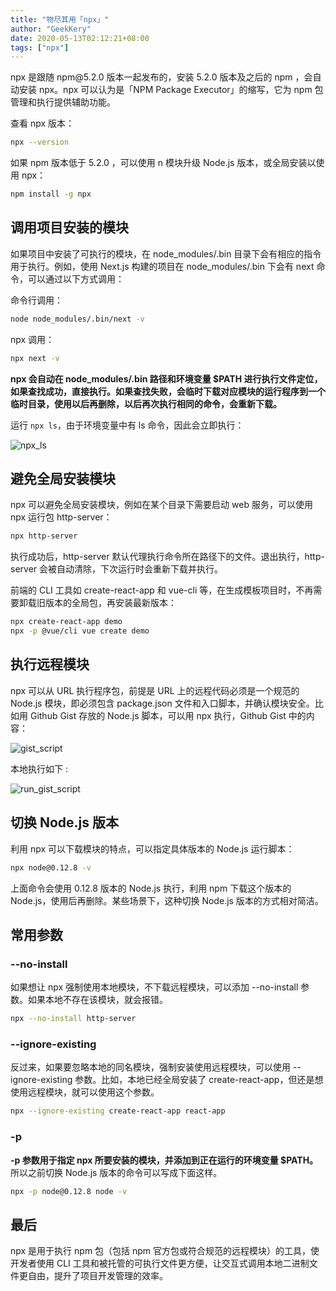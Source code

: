 ```yaml
---
title: "物尽其用「npx」"
author: "GeekKery"
date: 2020-05-13T02:12:21+08:00
tags: ["npx"]
---
```


npx 是跟随 npm\@5.2.0 版本一起发布的，安装 5.2.0 版本及之后的 npm ，会自动安装 npx。npx 可以认为是「NPM Package Executor」的缩写，它为 npm 包管理和执行提供辅助功能。

查看 npx 版本：

```bash
npx --version
```

如果 npm 版本低于 5.2.0 ，可以使用 n 模块升级 Node.js 版本，或全局安装以使用 npx：

```bash
npm install -g npx
```

## 调用项目安装的模块

如果项目中安装了可执行的模块，在 node_modules/.bin 目录下会有相应的指令用于执行。例如，使用 Next.js 构建的项目在 node_modules/.bin 下会有 next 命令，可以通过以下方式调用：

命令行调用：

```bash
node node_modules/.bin/next -v
```

npx 调用：
```bash
npx next -v
```

**npx 会自动在 node_modules/.bin 路径和环境变量 $PATH 进行执行文件定位，如果查找成功，直接执行。如果查找失败，会临时下载对应模块的运行程序到一个临时目录，使用以后再删除，以后再次执行相同的命令，会重新下载。**

运行 `npx ls`，由于环境变量中有 ls 命令，因此会立即执行：

![npx_ls](/物尽其用「npx」/npx_ls.png)

## 避免全局安装模块

npx 可以避免全局安装模块，例如在某个目录下需要启动 web 服务，可以使用 npx 运行包 http-server：

```bash
npx http-server
```

执行成功后，http-server 默认代理执行命令所在路径下的文件。退出执行，http-server 会被自动清除，下次运行时会重新下载并执行。 

前端的 CLI 工具如 create-react-app 和 vue-cli 等，在生成模板项目时，不再需要卸载旧版本的全局包，再安装最新版本：

```bash
npx create-react-app demo
npx -p @vue/cli vue create demo
```

## 执行远程模块

npx 可以从 URL 执行程序包，前提是 URL 上的远程代码必须是一个规范的 Node.js 模块，即必须包含 package.json 文件和入口脚本，并确认模块安全。比如用 Github Gist 存放的 Node.js 脚本，可以用 npx 执行，Github Gist 中的内容：

![gist_script](/物尽其用「npx」/gist_script.png)

本地执行如下 :

![run_gist_script](/物尽其用「npx」/run_gist_script.png)

## 切换 Node.js 版本

利用 npx 可以下载模块的特点，可以指定具体版本的 Node.js 运行脚本：

```bash
npx node@0.12.8 -v
```

上面命令会使用 0.12.8 版本的 Node.js 执行，利用 npm 下载这个版本的 Node.js，使用后再删除。某些场景下，这种切换 Node.js 版本的方式相对简洁。

## 常用参数

### -\-no-install

如果想让 npx 强制使用本地模块，不下载远程模块，可以添加 -\-no-install 参数。如果本地不存在该模块，就会报错。

```bash
npx --no-install http-server
```

### -\-ignore-existing

反过来，如果要忽略本地的同名模块，强制安装使用远程模块，可以使用 -\-ignore-existing 参数。比如，本地已经全局安装了 create-react-app，但还是想使用远程模块，就可以使用这个参数。

```bash
npx --ignore-existing create-react-app react-app
```

### -p

**-p 参数用于指定 npx 所要安装的模块，并添加到正在运行的环境变量 $PATH。** 所以之前切换 Node.js 版本的命令可以写成下面这样。

```bash
npx -p node@0.12.8 node -v 
```

## 最后

npx 是用于执行 npm 包（包括 npm 官方包或符合规范的远程模块）的工具，使开发者使用 CLI 工具和被托管的可执行文件更方便，让交互式调用本地二进制文件更自由，提升了项目开发管理的效率。
